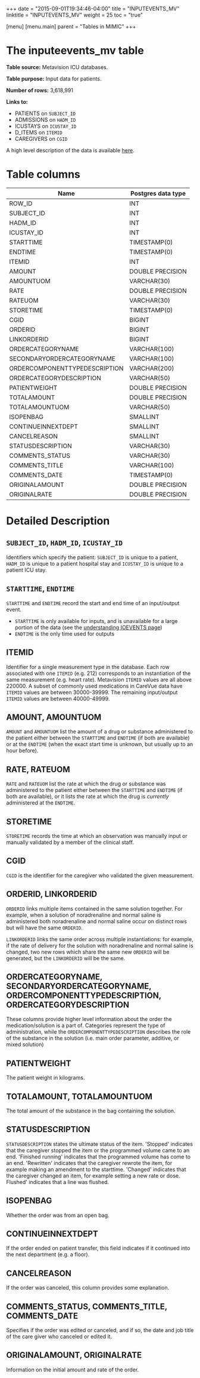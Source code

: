 +++
date = "2015-09-01T19:34:46-04:00"
title = "INPUTEVENTS_MV"
linktitle = "INPUTEVENTS_MV"
weight = 25
toc = "true"

[menu]
  [menu.main]
    parent = "Tables in MIMIC"
+++

# The inputeevents_mv table

**Table source:** Metavision ICU databases.

**Table purpose:** Input data for patients.

**Number of rows:** 3,618,991

**Links to:**

* PATIENTS on `SUBJECT_ID`
* ADMISSIONS on `HADM_ID`
* ICUSTAYS on `ICUSTAY_ID`
* D_ITEMS on `ITEMID`
* CAREGIVERS on `CGID`

A high level description of the data is available [here](/mimicdata/io).

<!-- # Important considerations -->

# Table columns

Name | Postgres data type
---- | ----
ROW\_ID | INT
SUBJECT\_ID | INT
HADM\_ID | INT
ICUSTAY\_ID | INT
STARTTIME | TIMESTAMP(0)
ENDTIME | TIMESTAMP(0)
ITEMID | INT
AMOUNT | DOUBLE PRECISION
AMOUNTUOM | VARCHAR(30)
RATE | DOUBLE PRECISION
RATEUOM | VARCHAR(30)
STORETIME | TIMESTAMP(0)
CGID | BIGINT
ORDERID | BIGINT
LINKORDERID | BIGINT
ORDERCATEGORYNAME | VARCHAR(100)
SECONDARYORDERCATEGORYNAME | VARCHAR(100)
ORDERCOMPONENTTYPEDESCRIPTION | VARCHAR(200)
ORDERCATEGORYDESCRIPTION | VARCHAR(50)
PATIENTWEIGHT | DOUBLE PRECISION
TOTALAMOUNT | DOUBLE PRECISION
TOTALAMOUNTUOM | VARCHAR(50)
ISOPENBAG | SMALLINT
CONTINUEINNEXTDEPT | SMALLINT
CANCELREASON | SMALLINT
STATUSDESCRIPTION | VARCHAR(30)
COMMENTS\_STATUS | VARCHAR(30)
COMMENTS\_TITLE | VARCHAR(100)
COMMENTS\_DATE | TIMESTAMP(0)
ORIGINALAMOUNT | DOUBLE PRECISION
ORIGINALRATE | DOUBLE PRECISION

# Detailed Description

## `SUBJECT_ID`, `HADM_ID`, `ICUSTAY_ID`

Identifiers which specify the patient: `SUBJECT_ID` is unique to a patient, `HADM_ID` is unique to a patient hospital stay and `ICUSTAY_ID` is unique to a patient ICU stay.

## `STARTTIME`, `ENDTIME`

`STARTTIME` and `ENDTIME` record the start and end time of an input/output event.

* `STARTTIME` is only available for inputs, and is unavailable for a large portion of the data (see the [understanding IOEVENTS page](/mimicdata/ioevents))
* `ENDTIME` is the only time used for outputs

## ITEMID

Identifier for a single measurement type in the database. Each row associated with one `ITEMID` (e.g. 212) corresponds to an instantiation of the same measurement (e.g. heart rate).
Metavision `ITEMID` values are all above 220000. A subset of commonly used medications in CareVue data have `ITEMID` values are between 30000-39999. The remaining input/output `ITEMID` values are between 40000-49999.

## AMOUNT, AMOUNTUOM

`AMOUNT` and `AMOUNTUOM` list the amount of a drug or substance administered to the patient either between the `STARTTIME` and `ENDTIME` (if both are available) or at the `ENDTIME` (when the exact start time is unknown, but usually up to an hour before).

## RATE, RATEUOM

`RATE` and `RATEUOM` list the rate at which the drug or substance was administered to the patient either between the `STARTTIME` and `ENDTIME` (if both are available), or it lists the rate at which the drug is *currently* administered at the `ENDTIME`.

## STORETIME

`STORETIME` records the time at which an observation was manually input or manually validated by a member of the clinical staff.

## CGID

`CGID` is the identifier for the caregiver who validated the given measurement.

## ORDERID, LINKORDERID

`ORDERID` links multiple items contained in the same solution together. For example, when a solution of noradrenaline and normal saline is administered both noradrenaline and normal saline occur on distinct rows but will have the same `ORDERID`.

`LINKORDERID` links the same order across multiple instantiations: for example, if the rate of delivery for the solution with noradrenaline and normal saline is changed, two new rows which share the same new `ORDERID` will be generated, but the `LINKORDERID` will be the same.

## ORDERCATEGORYNAME, SECONDARYORDERCATEGORYNAME, ORDERCOMPONENTTYPEDESCRIPTION, ORDERCATEGORYDESCRIPTION

These columns provide higher level information about the order the medication/solution is a part of. Categories represent the type of administration, while the `ORDERCOMPONENTTYPEDESCRIPTION` describes the role of the substance in the solution (i.e. main order parameter, additive, or mixed solution)

## PATIENTWEIGHT

The patient weight in kilograms.

## TOTALAMOUNT, TOTALAMOUNTUOM

The total amount of the substance in the bag containing the solution.

## STATUSDESCRIPTION

```STATUSDESCRIPTION``` states the ultimate status of the item. 'Stopped' indicates that the caregiver stopped the item or the programmed volume came to an end. 'Finished running' indicates that the programmed volume has come to an end. 'Rewritten' indicates that the caregiver rewrote the item, for example making an amendment to the starttime. 'Changed' indicates that the caregiver changed an item, for example setting a new rate or dose. Flushed' indicates that a line was flushed. 

## ISOPENBAG

Whether the order was from an open bag.

## CONTINUEINNEXTDEPT

If the order ended on patient transfer, this field indicates if it continued into the next department (e.g. a floor).

## CANCELREASON

If the order was canceled, this column provides some explanation.

## COMMENTS\_STATUS, COMMENTS\_TITLE, COMMENTS_DATE

Specifies if the order was edited or canceled, and if so, the date and job title of the care giver who canceled or edited it.

## ORIGINALAMOUNT, ORIGINALRATE

Information on the initial amount and rate of the order.

